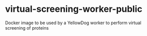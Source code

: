 # virtual-screening-worker-public
Docker image to be used by a YellowDog worker to perform virtual screening of proteins
